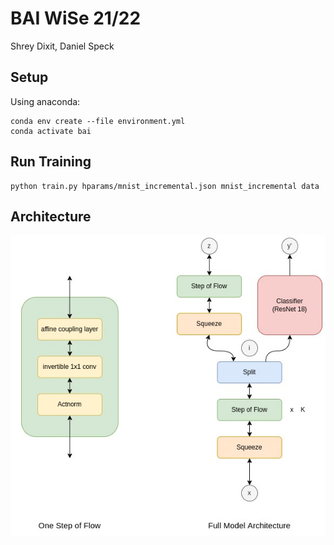 # BAI WiSe 21/22

Shrey Dixit, Daniel Speck

## Setup

Using anaconda:

```
conda env create --file environment.yml
conda activate bai
```

## Run Training

```
python train.py hparams/mnist_incremental.json mnist_incremental data
```

## Architecture

![architecture sketch](architecture.jpeg)